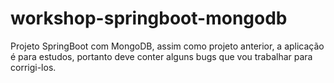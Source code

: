 # workshop-springboot-mongodb

Projeto SpringBoot com MongoDB, assim como projeto anterior, a aplicação é para estudos, portanto deve conter alguns bugs que vou trabalhar para corrigi-los.
